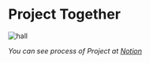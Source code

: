 # Project Together
![hall](https://user-images.githubusercontent.com/25034289/74009188-0f768800-49c6-11ea-80fa-c5b21b14d78c.gif)


*You can see process of Project at [Notion](https://www.notion.so/rukasp/Project-Together-ecc53d8874ed4d47948afb8b53c7d10e)*
